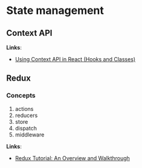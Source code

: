 # State management

## Context API

**Links**:
* [Using Context API in React (Hooks and Classes)](https://www.taniarascia.com/using-context-api-in-react/)

## Redux

### Concepts

1. actions
2. reducers
3. store
4. dispatch
5. middleware

**Links**:
* [Redux Tutorial: An Overview and Walkthrough](https://www.taniarascia.com/redux-react-guide/)
